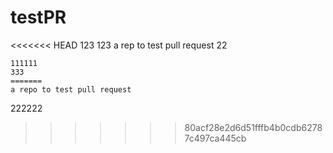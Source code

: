 # testPR
<<<<<<< HEAD
123
123
a rep to test pull request 22

~~~***
111111
333
=======
a repo to test pull request

~~~~~~
222222
>>>>>>> 80acf28e2d6d51fffb4b0cdb62787c497ca445cb
